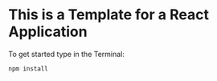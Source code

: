 # This is a Template for a React Application
To get started type in the Terminal:
```
npm install
``` 

